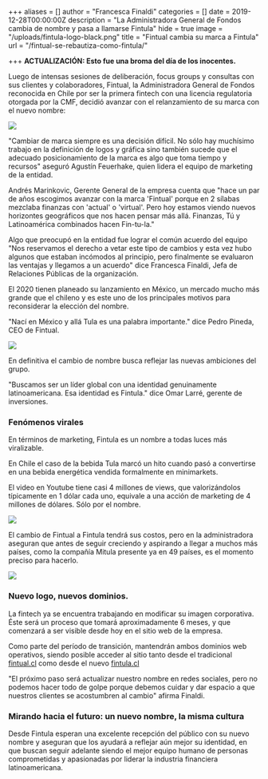 +++
aliases = []
author = "Francesca Finaldi"
categories = []
date = 2019-12-28T00:00:00Z
description = "La Administradora General de Fondos cambia de nombre y pasa a llamarse Fintula"
hide = true
image = "/uploads/fintula-logo-black.png"
title = "Fintual cambia su marca a Fintula"
url = "/fintual-se-rebautiza-como-fintula/"

+++
**ACTUALIZACIÓN: Esto fue una broma del día de los inocentes.**

Luego de intensas sesiones de deliberación, focus groups y consultas con sus clientes y colaboradores, Fintual, la Administradora General de Fondos reconocida en Chile por ser la primera fintech con una licencia regulatoria otorgada por la CMF, decidió avanzar con el relanzamiento de su marca con el nuevo nombre:

![](/uploads/fintula-logo-black.png)

"Cambiar de marca siempre es una decisión difícil. No sólo hay muchísimo trabajo en la definición de logos y gráfica sino también sucede que el adecuado posicionamiento de la marca es algo que toma tiempo y recursos" aseguró Agustín Feuerhake, quien lidera el equipo de marketing de la entidad.

Andrés Marinkovic, Gerente General de la empresa cuenta que "hace un par de años escogimos avanzar con la marca 'Fintual' porque en 2 sílabas mezclaba finanzas con 'actual' o 'virtual'. Pero hoy estamos viendo nuevos horizontes geográficos que nos hacen pensar más allá. Finanzas, Tú y Latinoamérica combinados hacen Fin-tu-la."

Algo que preocupó en la entidad fue lograr el común acuerdo del equipo "Nos reservamos el derecho a vetar este tipo de cambios y esta vez hubo algunos que estaban incómodos al principio, pero finalmente se evaluaron las ventajas y llegamos a un acuerdo" dice Francesca Finaldi, Jefa de Relaciones Públicas de la organización.

El 2020 tienen planeado su lanzamiento en México, un mercado mucho más grande que el chileno y es este uno de los principales motivos para reconsiderar la elección del nombre.

"Nací en México y allá Tula es una palabra importante." dice Pedro Pineda, CEO de Fintual.

![](/uploads/tulaciudad.png)

En definitiva el cambio de nombre busca reflejar las nuevas ambiciones del grupo.

"Buscamos ser un líder global con una identidad genuinamente latinoamericana. Esa identidad es Fintula." dice Omar Larré, gerente de inversiones.

### Fenómenos virales

En términos de marketing, Fintula es un nombre a todas luces más viralizable.

En Chile el caso de la bebida Tula marcó un hito cuando pasó a convertirse en una bebida energética vendida formalmente en minimarkets.

El video en Youtube tiene casi 4 millones de views, que valorizándolos típicamente en 1 dólar cada uno, equivale a una acción de marketing de 4 millones de dólares. Sólo por el nombre.

![](/uploads/tulabebida.png)

El cambio de Fintual a Fintula tendrá sus costos, pero en la administradora aseguran que antes de seguir creciendo y aspirando a llegar a muchos más países, como la compañía Mitula presente ya en 49 países, es el momento preciso para hacerlo.

![](/uploads/mitula.png)

### Nuevo logo, nuevos dominios.

La fintech ya se encuentra trabajando en modificar su imagen corporativa. Éste será un proceso que tomará aproximadamente 6 meses, y que comenzará a ser visible desde hoy en el sitio web de la empresa.

Como parte del período de transición, mantendrán ambos dominios web operativos, siendo posible acceder al sitio tanto desde el tradicional [fintual.cl](http://fintual.cl) como desde el nuevo [fintula.cl](http://fintula.cl)

"El próximo paso será actualizar nuestro nombre en redes sociales, pero no podemos hacer todo de golpe porque debemos cuidar y dar espacio a que nuestros clientes se acostumbren al cambio" afirma Finaldi.

### Mirando hacia el futuro: un nuevo nombre, la misma cultura

Desde Fintula esperan una excelente recepción del público con su nuevo nombre y aseguran que los ayudará a reflejar aún mejor su identidad, en que buscan seguir adelante siendo el mejor equipo humano de personas comprometidas y apasionadas por liderar la industria financiera latinoamericana.